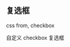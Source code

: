
## 复选框

css from, checkbox

自定义 checkbox 复选框

<CodeDemo :collapse="true">
  <template slot="code-template">
    <<< @/docs/.vuepress/examples/CssCheckbox.vue?template
  </template>
  <template slot="code-script">
    <<< @/docs/.vuepress/examples/CssCheckbox.vue?script
  </template>
  <template slot="code-style">
    <<< @/docs/.vuepress/examples/CssCheckbox.vue?style
  </template>
  <CssCheckbox slot="demo"/>
</CodeDemo>
